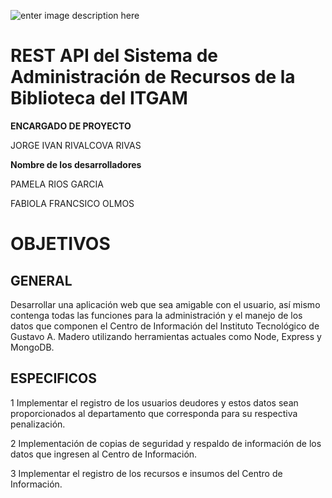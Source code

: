 ![enter image description here](https://www.gamadero.tecnm.mx/assets/files/main/img/fondoblancoitgam.png)

# REST API del Sistema de Administración de Recursos de la Biblioteca del ITGAM

**ENCARGADO DE PROYECTO**

JORGE IVAN RIVALCOVA RIVAS

**Nombre de los desarrolladores**

PAMELA RIOS GARCIA

FABIOLA FRANCSICO OLMOS

# OBJETIVOS
## GENERAL

Desarrollar una aplicación web que sea amigable con el usuario, así mismo contenga todas las funciones para la administración
y el manejo de los datos que componen el Centro de Información del Instituto Tecnológico de Gustavo A. Madero utilizando herramientas actuales como Node, Express y MongoDB.

## ESPECIFICOS

1 Implementar el registro de los usuarios deudores y estos datos sean proporcionados al departamento que corresponda para su respectiva penalización.

2 Implementación  de copias de seguridad y respaldo de información de los datos que ingresen al Centro de Información.

3 Implementar el registro de los recursos e insumos del Centro de Información.